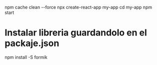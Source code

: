 npm cache clean --force
npx create-react-app my-app
cd my-app
npm start

# Instalar libreria guardandolo en el packaje.json
npm install -S formik